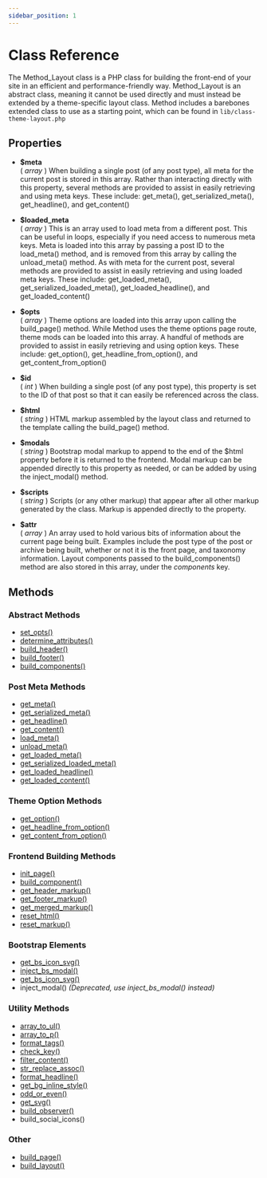 ```yaml
---
sidebar_position: 1
---
```


# Class Reference

The Method_Layout class is a PHP class for building the front-end of your site in an efficient and performance-friendly way. Method_Layout is an abstract class, meaning it cannot be used directly and must instead be extended by a theme-specific layout class. Method includes a barebones extended class to use as a starting point, which can be found in `lib/class-theme-layout.php`

## Properties

- **$meta**  
( _array_ ) When building a single post (of any post type), all meta for the current post is stored in this array. Rather than interacting directly with this property, several methods are provided to assist in easily retrieving and using meta keys. These include: get_meta(), get_serialized_meta(), get_headline(), and get_content()  
  
- **$loaded_meta**  
( _array_ ) This is an array used to load meta from a different post. This can be useful in loops, especially if you need access to numerous meta keys. Meta is loaded into this array by passing a post ID to the load_meta() method, and is removed from this array by calling the unload_meta() method. As with meta for the current post, several methods are provided to assist in easily retrieving and using loaded meta keys. These include: get_loaded_meta(), get_serialized_loaded_meta(), get_loaded_headline(), and get_loaded_content()  
  
- **$opts**  
( _array_ ) Theme options are loaded into this array upon calling the build_page() method. While Method uses the theme options page route, theme mods can be loaded into this array. A handful of methods are provided to assist in easily retrieving and using option keys. These include: get_option(), get_headline_from_option(), and get_content_from_option()  
  
- **$id**  
( _int_ ) When building a single post (of any post type), this property is set to the ID of that post so that it can easily be referenced across the class.  
  
- **$html**  
( _string_ ) HTML markup assembled by the layout class and returned to the template calling the build_page() method.  
  
- **$modals**  
( _string_ ) Bootstrap modal markup to append to the end of the $html property before it is returned to the frontend. Modal markup can be appended directly to this property as needed, or can be added by using the inject_modal() method.
  
- **$scripts**  
( _string_ ) Scripts (or any other markup) that appear after all other markup generated by the class. Markup is appended directly to the property.  
  
- **$attr**  
( _array_ ) An array used to hold various bits of information about the current page being built. Examples include the post type of the post or archive being built, whether or not it is the front page, and taxonomy information. Layout components passed to the build_components() method are also stored in this array, under the _components_ key.

## Methods

### Abstract Methods

- [set_opts()](/docs/method-layout/methods/set_opts())
- [determine_attributes()](/docs/method-layout/methods/determine_attributes())
- [build_header()](/docs/method-layout/methods/build_header())
- [build_footer()](#)
- [build_components()](/docs/method-layout/methods/build_components())

### Post Meta Methods

- [get_meta()](/docs/method-layout/methods/get_meta())
- [get_serialized_meta()](/docs/method-layout/methods/get_serialized_meta())
- [get_headline()](/docs/method-layout/methods/get_headline())
- [get_content()](/docs/method-layout/methods/get_content())
- [load_meta()](/docs/method-layout/methods/load_meta())
- [unload_meta()](/docs/method-layout/methods/unload_meta())
- [get_loaded_meta()](/docs/method-layout/methods/get_loaded_meta())
- [get_serialized_loaded_meta()](/docs/method-layout/methods/get_serialized_loaded_meta())
- [get_loaded_headline()](/docs/method-layout/methods/get_loaded_headline())
- [get_loaded_content()](/docs/method-layout/methods/get_loaded_content())

### Theme Option Methods

- [get_option()](/docs/method-layout/methods/get_option())
- [get_headline_from_option()](/docs/method-layout/methods/get_headline_from_option())
- [get_content_from_option()](/docs/method-layout/methods/get_content_from_option())

### Frontend Building Methods

- [init_page()](/docs/method-layout/methods/init_page())
- [build_component()](/docs/method-layout/methods/build_component())
- [get_header_markup()](/docs/method-layout/methods/get_header_markup())
- [get_footer_markup()](/docs/method-layout/methods/get_footer_markup())
- [get_merged_markup()](/docs/method-layout/methods/get_merged_markup())
- [reset_html()](/docs/method-layout/methods/reset_html())
- [reset_markup()](/docs/method-layout/methods/reset_markup())

### Bootstrap Elements

- [get_bs_icon_svg()](/docs/method-layout/methods/get_bs_icon_svg())
- [inject_bs_modal()](/docs/method-layout/methods/inject_bs_modal())
- [get_bs_icon_svg()](/docs/method-layout/methods/get_bs_icon_svg())
- inject\_modal() _(Deprecated, use inject\_bs\_modal() instead)_

### Utility Methods

- [array_to_ul()](/docs/method-layout/methods/array_to_ul())
- [array_to_p()](/docs/method-layout/methods/array_to_p())
- [format_tags()](/docs/method-layout/methods/format_tags())
- [check_key()](/docs/method-layout/methods/check_key())
- [filter_content()](/docs/method-layout/methods/filter_content())
- [str_replace_assoc()](/docs/method-layout/methods/str_replace_assoc())
- [format_headline()](/docs/method-layout/methods/format_headline())
- [get_bg_inline_style()](/docs/method-layout/methods/get_bg_inline_style())
- [odd_or_even()](/docs/method-layout/methods/odd_or_even())
- [get_svg()](/docs/method-layout/methods/get_svg())
- [build_observer()](/docs/method-layout/methods/build_observer())
- build_social_icons()

### Other

- [build_page()](/docs/method-layout/methods/build_page())
- [build_layout()](/docs/method-layout/methods/build_layout())